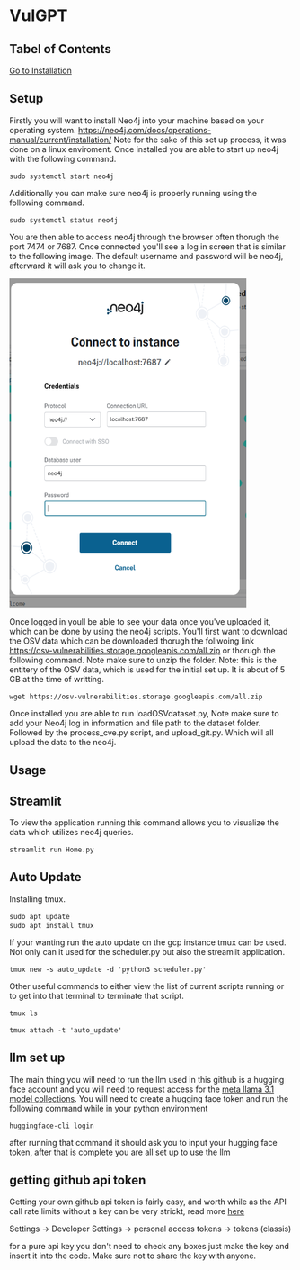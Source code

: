 # VulGPT

## Tabel of Contents
[Go to Installation](#Setup)

## Setup
Firstly you will want to install Neo4j into your machine based on your operating system. https://neo4j.com/docs/operations-manual/current/installation/
Note for the sake of this set up process, it was done on a linux enviroment. Once installed you are able to start up neo4j with the following command. 
```
sudo systemctl start neo4j
```
Additionally you can make sure neo4j is properly running using the following command. 
```
sudo systemctl status neo4j
```
You are then able to access neo4j through the browser often thorugh the port 7474 or 7687. Once connected you'll see a log in screen that is similar to the following image. The default username and password will be neo4j, afterward it will ask you to change it. 

<img src="read_me_images/neo4j_log_in.png" width="422" height="585">

Once logged in youll be able to see your data once you've uploaded it, which can be done by using the neo4j scripts. You'll first want to download the OSV data which can be downloaded thorugh the follwoing link  https://osv-vulnerabilities.storage.googleapis.com/all.zip or thorugh the following command. Note make sure to unzip the folder. Note: this is the entitery of the OSV data, which is used for the initial set up. It is about of 5 GB at the time of writting. 
```
wget https://osv-vulnerabilities.storage.googleapis.com/all.zip
```
Once installed you are able to run loadOSVdataset.py, Note make sure to add your Neo4j log in information and file path to the dataset folder. Followed by the process_cve.py script, and upload_git.py. Which will all upload the data to the neo4j.
## Usage

## Streamlit
To view the application running this command allows you to visualize the data which utilizes neo4j queries.
```
streamlit run Home.py
```
## Auto Update
Installing tmux.
```
sudo apt update
sudo apt install tmux
```
If your wanting run the auto update on the gcp instance tmux can be used. Not only can it used for the scheduler.py but also the streamlit application.
```
tmux new -s auto_update -d 'python3 scheduler.py'
```
Other useful commands to either view the list of current scripts running or to get into that terminal to terminate that script.
```
tmux ls
```
```
tmux attach -t 'auto_update'
```

## llm set up
The main thing you will need to run the llm used in this github is a hugging face account and you will need to request access for the [meta llama 3.1 model collections](https://huggingface.co/collections/meta-llama/llama-31-669fc079a0c406a149a5738f). You will need to create a hugging face token and run the following command while in your python environment 
```
huggingface-cli login
```
after running that command it should ask you to input your hugging face token, after that is complete you are all set up to use the llm

## getting github api token
Getting your own github api token is fairly easy, and worth while as the API call rate limits without a key can be very strickt, read more [here](https://docs.github.com/en/rest/using-the-rest-api/rate-limits-for-the-rest-api?apiVersion=2022-11-28#primary-rate-limit-for-unauthenticated-users)

Settings -> Developer Settings -> personal access tokens -> tokens (classis)

for a pure api key you don't need to check any boxes just make the key and insert it into the code. Make sure not to share the key with anyone.
